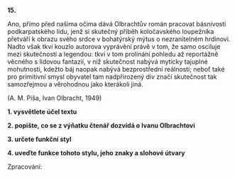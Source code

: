 **15.**

Ano, přímo před našima očima dává Olbrachtův román pracovat básnivosti podkarpatského lidu, jenž si skutečný příběh koločavského loupežníka přetváří k obrazu svého srdce v bohatýrský mýtus o nezranitelném hrdinovi. Nadto však tkví kouzlo autorova vyprávění právě v tom, že samo osciluje mezi skutečností a legendou: tkví v tom prolínání pohledu až reportážně věcného s lidovou fantazií, v níž skutečnost nabývá myticky tajuplné mohutnosti, kdežto báj naopak nabývá bezprostřední reálnosti; neboť také pro primitivní smysl obyvatel tam nadpřirozený div značí skutečnost tak samozřejmou a věrohodnou jako kterákoli jiná.

(A. M. Píša, Ivan Olbracht, 1949)

**1. vysvětlete účel textu**

**2. popište, co se z výňatku čtenář dozvídá o Ivanu Olbrachtovi**

**3. určete funkční styl**

**4. uveďte funkce tohoto stylu, jeho znaky a slohové útvary**

Zpracování:

